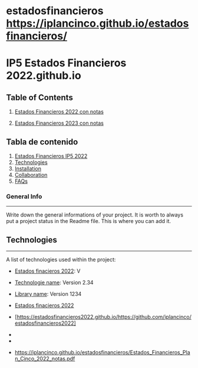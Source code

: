 # estadosfinancieros     https://iplancinco.github.io/estadosfinancieros/

# IP5 Estados Financieros 2022.github.io
## Table of Contents
1. [Estados Financieros 2022 con notas](#estadosf2022)




2. [Estados Financieros 2023 con notas](#estadosf2023)

## Tabla de contenido
1. [Estados Financieros IP5 2022](#https://iplancinco.github.io/estadosfinancieros/Estados_Financieros_Plan_Cinco_2022_notas.pdf)
2. [Technologies](#technologies)
3. [Installation](#installation)
4. [Collaboration](#collaboration)
5. [FAQs](#faqs)

   
### General Info
***
Write down the general informations of your project. It is worth to always put a project status in the Readme file. This is where you can add it. 






## Technologies
***
A list of technologies used within the project:
* [Estados finacieros 2022](https://drive.google.com/file/d/1_wQwhYr8Z3ftYPxO0yGcapUs-8eZwVyd/view?usp=sharing): V
* [Technologie name](https://example.com): Version 2.34
* [Library name](https://example.com): Version 1234

* [Estados finacieros 2022](https://estadosfinancieros2022.github.io/blob/main/Estados_Financieros_Plan_Cinco_2022_notas.pdf)

* [https://estadosfinancieros2022.github.io/https://github.com/iplancinco/estadosfinancieros2022]
*


* 
* https://iplancinco.github.io/estadosfinancieros/Estados_Financieros_Plan_Cinco_2022_notas.pdf

  
